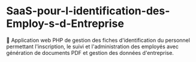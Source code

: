 # SaaS-pour-l-identification-des-Employ-s-d-Entreprise
👥 Application web PHP de gestion des fiches d'identification du personnel permettant l'inscription, le suivi et l'administration des employés avec génération de documents PDF et gestion des données d'entreprise.
